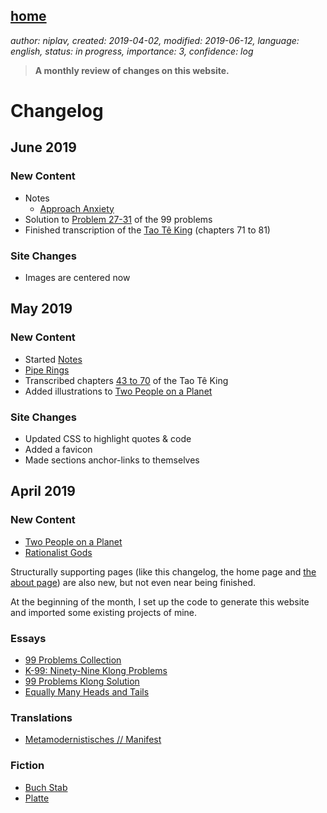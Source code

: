 [home](./index.md)
-------------------

*author: niplav, created: 2019-04-02, modified: 2019-06-12, language: english, status: in progress, importance: 3, confidence: log*

> __A monthly review of changes on this website.__

Changelog
=========

June 2019
---------

### New Content

* Notes
	* [Approach Anxiety](./notes.md#Approach-Anxiety)
* Solution to [Problem 27-31](./99_problems_klong_solution.md#P27--Group-the-elements-of-a-set-into-disjoint-subsets) of the 99 problems
* Finished transcription of the [Tao Tê King](./tao_te_king.html#Kapitel-71) (chapters 71 to 81)

### Site Changes

* Images are centered now

May 2019
--------

### New Content

* Started [Notes](./notes.md)
* [Pipe Rings](./pipe_rings.md)
* Transcribed chapters [43 to 70](./tao_te_king.md#Kapitel-43) of the Tao Tê King
* Added illustrations to [Two People on a Planet](./two_people_on_a_planet.md)

### Site Changes

* Updated CSS to highlight quotes & code
* Added a favicon
* Made sections anchor-links to themselves

April 2019
----------

### New Content

* [Two People on a Planet](./two_people_on_a_planet.md)
* [Rationalist Gods](./rationalist_gods.md)

Structurally supporting pages (like this changelog, the home page and [the
about page](./about.md)) are also new, but not even near being finished.

At the beginning of the month, I set up the code to generate this website
and imported some existing projects of mine.

### Essays

* [99 Problems Collection](./99_problems_collection.md)
* [K-99: Ninety-Nine Klong Problems](./99_klong_problems.md)
* [99 Problems Klong Solution](./99_problems_klong_solution.md)
* [Equally Many Heads and Tails](./equally_many_heads_and_tails.md)

### Translations

* [Metamodernistisches // Manifest](./metamodernistisches_manifest.md)

### Fiction

* [Buch Stab](./buch_stab.md)
* [Platte](./platte.md)
